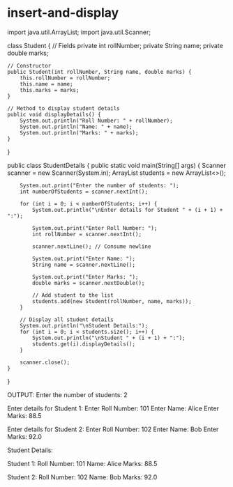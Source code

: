 # insert-and-display
import java.util.ArrayList;
import java.util.Scanner;

class Student {
    // Fields
    private int rollNumber;
    private String name;
    private double marks;

    // Constructor
    public Student(int rollNumber, String name, double marks) {
        this.rollNumber = rollNumber;
        this.name = name;
        this.marks = marks;
    }

    // Method to display student details
    public void displayDetails() {
        System.out.println("Roll Number: " + rollNumber);
        System.out.println("Name: " + name);
        System.out.println("Marks: " + marks);
    }
}

public class StudentDetails {
    public static void main(String[] args) {
        Scanner scanner = new Scanner(System.in);
        ArrayList<Student> students = new ArrayList<>();

        System.out.print("Enter the number of students: ");
        int numberOfStudents = scanner.nextInt();

        for (int i = 0; i < numberOfStudents; i++) {
            System.out.println("\nEnter details for Student " + (i + 1) + ":");

            System.out.print("Enter Roll Number: ");
            int rollNumber = scanner.nextInt();

            scanner.nextLine(); // Consume newline

            System.out.print("Enter Name: ");
            String name = scanner.nextLine();

            System.out.print("Enter Marks: ");
            double marks = scanner.nextDouble();

            // Add student to the list
            students.add(new Student(rollNumber, name, marks));
        }

        // Display all student details
        System.out.println("\nStudent Details:");
        for (int i = 0; i < students.size(); i++) {
            System.out.println("\nStudent " + (i + 1) + ":");
            students.get(i).displayDetails();
        }

        scanner.close();
    }
}

OUTPUT:
Enter the number of students: 2

Enter details for Student 1:
Enter Roll Number: 101
Enter Name: Alice
Enter Marks: 88.5

Enter details for Student 2:
Enter Roll Number: 102
Enter Name: Bob
Enter Marks: 92.0




Student Details:

Student 1:
Roll Number: 101
Name: Alice
Marks: 88.5

Student 2:
Roll Number: 102
Name: Bob
Marks: 92.0

